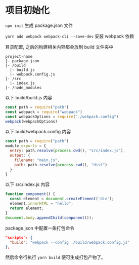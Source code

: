 # 项目初始化

`npm init` 生成 package.json 文件

`yarn add webpack webpack-cli --save-dev` 安装 webpack 依赖

目录配置, 之后的构建相关内容都会放到 build 文件夹中
```
project-name
|- package.json
|- /build  
  |- build.js
  |- webpack.config.js
|- /src
  |- index.js
|- /node_modules
```
以下 build/build.js 内容
```js
const path = require("path")
const webpack = require("webpack")
const webpackOptions = require("./webpack.config")
webpack(webpackOptions)

```


以下 build/webpack.config 内容
```js
const path = require("path")
module.exports = {
  entry: path.resolve(process.cwd(), "src/index.js"),
  output: {
    filename: "main.js",
    path: path.resolve(process.cwd(), "dist")
  }
}
```

以下 src/index.js 内容
```js
function component() {
  const element = document.createElement('div');
  element.innerHTML = "hello";
  return element;
}
document.body.appendChild(component());
```

package.json 中配置一条打包命令

```json
"scripts": {
  "build": "webpack --config ./build/webpack.config.js"
},
```

然后命令行执行 `yarn build` 便可生成打包产物了。
